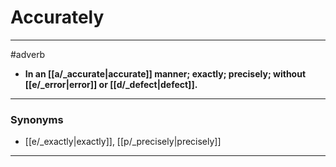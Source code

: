 # Accurately
---
#adverb
- **In an [[a/_accurate|accurate]] manner; exactly; precisely; without [[e/_error|error]] or [[d/_defect|defect]].**
---
### Synonyms
- [[e/_exactly|exactly]], [[p/_precisely|precisely]]
---
